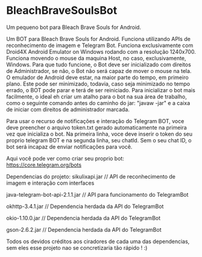 # BleachBraveSoulsBot
Um pequeno bot para Bleach Brave Souls for Android.

Um BOT para Bleach Brave Souls for Android. Funciona utilizando APIs de reconhecimento de imagem e Telegram Bot. Funciona exclusivamente com Droid4X Android Emulator on Windows rodando com a resolução 1240x700. Funciona movendo o mouse da maquina Host, no caso, exclusivamente, Windows. Para que tudo funcione, o Bot deve ser inicializado com direitos de Administrador, se não, o Bot não será capaz de mover o mouse na tela. O emulador de Android deve estar, na maior parte do tempo, em primeiro plano. Este pode ser minimizado, todavia, caso seja minimizado no tempo errado, o BOT pode parar e terá de ser reiniciado. Para inicializar o bot mais facilmente, o ideal eh criar um atalho para o bot na sua área de trabalho, como o seguinte comando antes do caminho do jar: "javaw -jar" e a caixa de iniciar com direitos de administrador marcada.

Para usar o recurso de notificações e interação do Telegram BOT, voce deve preencher o arquivo token.txt gerado automaticamente na primeira vez que inicializa o bot. Na primeira linha, voce deve inserir o token do seu proprio telegram BOT e na segunda linha, seu chatId. Sem o seu chat ID, o bot será incapaz de enviar notificações para você.

Aqui você pode ver como criar seu proprio bot: https://core.telegram.org/bots

Dependencias do projeto:
sikulixapi.jar // API de reconhecimento de imagem e interação com interfaces

java-telegram-bot-api-2.1.1.jar // API para funcionamento do TelegramBot

okhttp-3.4.1.jar // Dependencia herdada da API do TelegramBot

okio-1.10.0.jar // Dependencia herdada da API do TelegramBot

gson-2.6.2.jar // Dependencia herdada da API do TelegramBot

Todos os devidos créditos aos ciradores de cada uma das dependencias, sem eles esse projeto nao se concretizaria tão rápido ! :)

